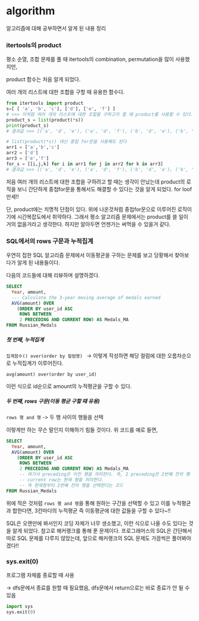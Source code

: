 # algorithm

알고리즘에 대해 공부하면서 알게 된 내용 정리

### itertools의 product

평소 순열, 조합 문제를 풀 때 itertools의 combination, permutation을 많이 사용했지만,

product 함수는 처음 알게 되었다.

여러 개의 리스트에 대한 조합을 구할 때 유용한 함수다.

```python
from itertools import product
s=[ [ 'a', 'b', 'c'], ['d'], ['e', 'f'] ]
# >>> 이처럼 여러 개의 리스트에 대한 조합을 구하고자 할 때 product를 사용할 수 있다.
product_s = list(product(*s))
print(product_s)
# 결과값 >>> [('a', 'd', 'e'), ('a', 'd', 'f'), ('b', 'd', 'e'), ('b', 'd', 'f'), ('c', 'd', 'e'), ('c', 'd', 'f')]

# list(product(*s)) 대신 중첩 for문을 사용해도 된다
arr1 = ['a','b','c']
arr2 = ['d']
arr3 = ['e','f']
for_s = [[i,j,k] for i in arr1 for j in arr2 for k in arr3]
# 결과값 >>> [('a', 'd', 'e'), ('a', 'd', 'f'), ('b', 'd', 'e'), ('b', 'd', 'f'), ('c', 'd', 'e'), ('c', 'd', 'f')]
```

처음 여러 개의 리스트에 대한 조합을 구하려고 할 때는 생각이 안났는데 product의 로직을 보니 간단하게 중첩for문을 통해서도 해결할 수 있다는 것을 알게 되었다. for loof 만세!!

단, product에는 치명적 단점이 있다. 위에 나온것처럼 중첩for문으로 이루어진 로직이기에 시간복잡도에서 취약하다. 그래서 평소 알고리즘 문제에서는 product를 쓸 일이 거의 없을거라고 생각한다. 하지만 알아두면 언젠가는 써먹을 수 있을거 같다.



### SQL에서의 rows 구문과 누적집계

우연히 접한 SQL 알고리즘 문제에서 이동평균을 구하는 문제를 보고 당황해서 찾아보다가 알게 된 내용들이다.

다음의 코드들에 대해 리뷰하며 설명하겠다.

```sql
SELECT
  Year, amount,
  --- Calculate the 3-year moving average of medals earned
  AVG(amount) OVER
    (ORDER BY user_id ASC
     ROWS BETWEEN
     2 PRECEDING AND CURRENT ROW) AS Medals_MA
FROM Russian_Medals

```

##### 첫 번째, 누적집계

`집계함수() over(order by 컬럼명) ` -> 이렇게 작성하면 해당 컬럼에 대한 오름차순으로 누적집계가 이루어진다.

`avg(amount) over(order by user_id)` 

이런 식으로 id순으로 amount의 누적평균을 구할 수 있다.

##### 두 번째, rows 구문(이동 평균 구할 때 유용)

`rows 행 and 행` -> 두 행 사이의 행들을 선택

이렇게만 하는 무슨 말인지 이해하기 힘들 것이다. 위 코드를 예로 들면,

```sql
SELECT
  Year, amount,
  AVG(amount) OVER
    (ORDER BY user_id ASC
     ROWS BETWEEN
     2 PRECEDING AND CURRENT ROW) AS Medals_MA
     -- 여기서 preceding은 이전 행을 의미한다. 즉, 2 preceding은 2번째 전의 행
     -- current row는 현재 형을 의미한다.
     -- 즉 현재형부터 2번째 전의 행을 선택한다는 코드
FROM Russian_Medals
```

위에 적은 것처럼 `rows 행 and 행`을 통해 원하는 구간을 선택할 수 있고 이를 누적평균과 합한다면, 3칸마다의 누적평균 즉 이동평균에 대한 값들을 구할 수 있다~!!

SQL은 오랜만에 봐서인지 코딩 자체가 너무 생소했고, 이런 식으로 나올 수도 있다는 것을 알게 되었다. 참고로 해커랭크를 통해 푼 문제이다. 프로그래머스의 SQL은 간단해서 따로 SQL 문제를 다루지 않았는데, 앞으로 해커랭크의 SQL 문제도 가끔씩은 풀어봐야겠다!!

### sys.exit(0)

프로그램 자체를 종료할 때 사용

-> dfs문에서 종료를 원할 때 필요했음, dfs문에서 return으로는 바로 종료가 안 될 수 있음

```python
import sys
sys.exit(0)
```






